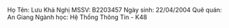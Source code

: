 Họ Tên: Lưu Khả Nghị
MSSV: B2203457
Ngày sinh: 22/04/2004
Quê quán: An Giang
Ngành học: Hệ Thống Thông Tin - K48
